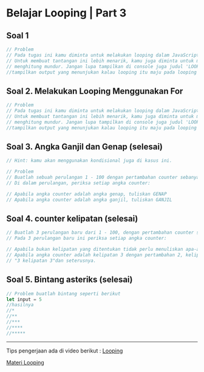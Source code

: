 # Belajar Looping | Part 3
## Soal 1

```js
// Problem
// Pada tugas ini kamu diminta untuk melakukan looping dalam JavaScript dengan menggunakan syntax while. 
// Untuk membuat tantangan ini lebih menarik, kamu juga diminta untuk membuat suatu looping yang menghitung maju dan 
// menghitung mundur. Jangan lupa tampilkan di console juga judul 'LOOPING PERTAMA' dan 'LOOPING KEDUA'.
//tampilkan output yang menunjukan kalau looping itu maju pada looping pertama dan mundur pada looping kedua
```
## Soal 2. Melakukan Looping Menggunakan For
```js
// Problem
// Pada tugas ini kamu diminta untuk melakukan looping dalam JavaScript dengan menggunakan syntax for. 
// Untuk membuat tantangan ini lebih menarik, kamu juga diminta untuk membuat suatu looping yang menghitung maju dan 
// menghitung mundur. Jangan lupa tampilkan di console juga judul 'LOOPING PERTAMA' dan 'LOOPING KEDUA'.
//tampilkan output yang menunjukan kalau looping itu maju pada looping pertama dan mundur pada looping kedua
```
## Soal 3. Angka Ganjil dan Genap (selesai)

```js
// Hint: kamu akan menggunakan kondisional juga di kasus ini.

// Problem
// Buatlah sebuah perulangan 1 - 100 dengan pertambahan counter sebanyak 1
// Di dalam perulangan, periksa setiap angka counter:

// Apabila angka counter adalah angka genap, tuliskan GENAP
// Apabila angka counter adalah angka ganjil, tuliskan GANJIL
```
## Soal 4. counter kelipatan (selesai)
```js
// Buatlah 3 perulangan baru dari 1 - 100, dengan pertambahan counter sebesar 2, 5, dan 9.
// Pada 3 perulangan baru ini periksa setiap angka counter:

// Apabila bukan kelipatan yang ditentukan tidak perlu menuliskan apa-apa
// Apabila angka counter adalah kelipatan 3 dengan pertambahan 2, kelipatan 6 dengan pertambahan 5, dan kelipatan 10 dengan pertambahan 9, tuliskan:
// "3 kelipatan 3"dan seterusnya.
```
## Soal 5. Bintang asteriks (selesai)
```js
// Problem buatlah bintang seperti berikut
let input = 5
//hasilnya
//*
//**
//***
//****
//*****
```

---
Tips pengerjaan ada di video berikut :
[Looping](https://youtu.be/kyobpgoqx2c)

[Materi Looping](../../study-materials/part5.md)